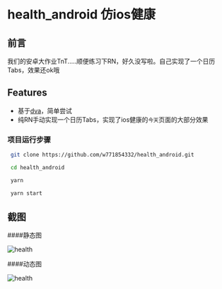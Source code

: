 # health_android 仿ios健康

## 前言

我们的安卓大作业TnT.....顺便练习下RN，好久没写啦。自己实现了一个日历Tabs，效果还ok哦

## Features

-   基于[dva](https://github.com/nihgwu/react-native-dva-starter)，简单尝试
-   纯RN手动实现一个日历Tabs，实现了ios健康的`今天`页面的大部分效果

### 项目运行步骤
```bash
 git clone https://github.com/w771854332/health_android.git
```
```bash
 cd health_android
```
```bash
 yarn
```
```bash
 yarn start
```

## 截图

####静态图

![health](http://106.15.228.215:8080/Blog/images/1509801781941.png)

####动态图

![health](http://106.15.228.215:8080/Blog/images/1509801927719.gif)